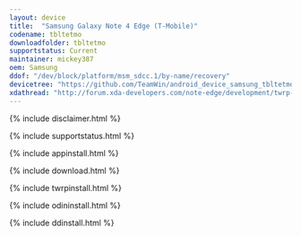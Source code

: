 ```yaml
---
layout: device
title:  "Samsung Galaxy Note 4 Edge (T-Mobile)"
codename: tbltetmo
downloadfolder: tbltetmo
supportstatus: Current
maintainer: mickey387
oem: Samsung
ddof: "/dev/block/platform/msm_sdcc.1/by-name/recovery"
devicetree: "https://github.com/TeamWin/android_device_samsung_tbltetmo"
xdathread: "http://forum.xda-developers.com/note-edge/development/twrp-915fy-915tmo-moment-t3129459"
---
```


{% include disclaimer.html %}

{% include supportstatus.html %}

{% include appinstall.html %}

{% include download.html %}

{% include twrpinstall.html %}

{% include odininstall.html %}

{% include ddinstall.html %}
